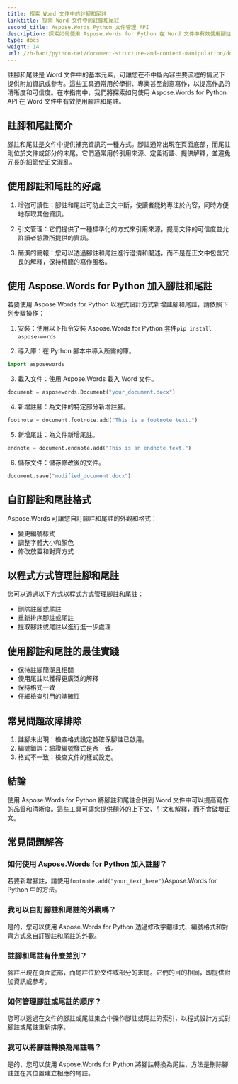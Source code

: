 ```yaml
---
title: 探索 Word 文件中的註腳和尾註
linktitle: 探索 Word 文件中的註腳和尾註
second_title: Aspose.Words Python 文件管理 API
description: 探索如何使用 Aspose.Words for Python 在 Word 文件中有效使用腳註和尾註。學習以程式設計方式新增、自訂和管理這些元素。
type: docs
weight: 14
url: /zh-hant/python-net/document-structure-and-content-manipulation/document-footnotes-endnotes/
---
```


註腳和尾註是 Word 文件中的基本元素，可讓您在不中斷內容主要流程的情況下提供附加資訊或參考。這些工具通常用於學術、專業甚至創意寫作，以提高作品的清晰度和可信度。在本指南中，我們將探索如何使用 Aspose.Words for Python API 在 Word 文件中有效使用腳註和尾註。

## 註腳和尾註簡介

腳註和尾註是文件中提供補充資訊的一種方式。腳註通常出現在頁面底部，而尾註則位於文件或部分的末尾。它們通常用於引用來源、定義術語、提供解釋，並避免冗長的細節使正文混亂。

## 使用腳註和尾註的好處

1. 增強可讀性：腳註和尾註可防止正文中斷，使讀者能夠專注於內容，同時方便地存取其他資訊。

2. 引文管理：它們提供了一種標準化的方式來引用來源，提高文件的可信度並允許讀者驗證所提供的資訊。

3. 簡潔的簡報：您可以透過腳註和尾註進行澄清和闡述，而不是在正文中包含冗長的解釋，保持精簡的寫作風格。

## 使用 Aspose.Words for Python 加入腳註和尾註

若要使用 Aspose.Words for Python 以程式設計方式新增註腳和尾註，請依照下列步驟操作：

1. 安裝：使用以下指令安裝 Aspose.Words for Python 套件`pip install aspose-words`.

2. 導入庫：在 Python 腳本中導入所需的庫。
```python
import asposewords
```

3. 載入文件：使用 Aspose.Words 載入 Word 文件。
```python
document = asposewords.Document("your_document.docx")
```

4. 新增註腳：為文件的特定部分新增註腳。
```python
footnote = document.footnote.add("This is a footnote text.")
```

5. 新增尾註：為文件新增尾註。
```python
endnote = document.endnote.add("This is an endnote text.")
```

6. 儲存文件：儲存修改後的文件。
```python
document.save("modified_document.docx")
```

## 自訂腳註和尾註格式

Aspose.Words 可讓您自訂腳註和尾註的外觀和格式：

- 變更編號樣式
- 調整字體大小和顏色
- 修改放置和對齊方式

## 以程式方式管理註腳和尾註

您可以透過以下方式以程式方式管理腳註和尾註：

- 刪除註腳或尾註
- 重新排序腳註或尾註
- 提取腳註或尾註以進行進一步處理

## 使用腳註和尾註的最佳實踐

- 保持註腳簡潔且相關
- 使用尾註以獲得更廣泛的解釋
- 保持格式一致
- 仔細檢查引用的準確性

## 常見問題故障排除

1. 註腳未出現：檢查格式設定並確保腳註已啟用。
2. 編號錯誤：驗證編號樣式是否一致。
3. 格式不一致：檢查文件的樣式設定。

## 結論

使用 Aspose.Words for Python 將腳註和尾註合併到 Word 文件中可以提高寫作的品質和清晰度。這些工具可讓您提供額外的上下文、引文和解釋，而不會破壞正文。

## 常見問題解答

### 如何使用 Aspose.Words for Python 加入註腳？

若要新增腳註，請使用`footnote.add("your_text_here")`Aspose.Words for Python 中的方法。

### 我可以自訂腳註和尾註的外觀嗎？

是的，您可以使用 Aspose.Words for Python 透過修改字體樣式、編號格式和對齊方式來自訂腳註和尾註的外觀。

### 註腳和尾註有什麼差別？

腳註出現在頁面底部，而尾註位於文件或部分的末尾。它們的目的相同，即提供附加資訊或參考。

### 如何管理腳註或尾註的順序？

您可以透過在文件的腳註或尾註集合中操作腳註或尾註的索引，以程式設計方式對腳註或尾註重新排序。

### 我可以將腳註轉換為尾註嗎？

是的，您可以使用 Aspose.Words for Python 將腳註轉換為尾註，方法是刪除腳註並在其位置建立相應的尾註。